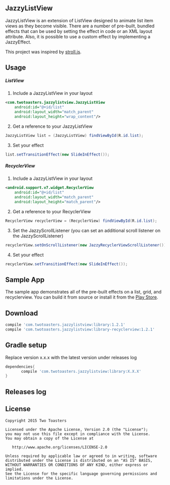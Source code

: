 JazzyListView
-------------

JazzyListView is an extension of ListView designed to animate list item views as
they become visible. There are a number of pre-built, bundled effects that can be used
by setting the effect in code or an XML layout attribute. Also, it is possible to use a
custom effect by implementing a JazzyEffect.

This project was inspired by [stroll.js](http://lab.hakim.se/scroll-effects).

Usage
-----

##### ListView

1) Include a JazzyListView in your layout

```xml
<com.twotoasters.jazzylistview.JazzyListView
    android:id="@+id/list"
    android:layout_width="match_parent"
    android:layout_height="wrap_content"/>
```

2) Get a reference to your JazzyListView

```java
JazzyListView list = (JazzyListView) findViewById(R.id.list);
```

3) Set your effect

```java
list.setTransitionEffect(new SlideInEffect());
```

##### RecyclerView

1) Include a JazzyListView in your layout

```xml
<android.support.v7.widget.RecyclerView
    android:id="@+id/list"
    android:layout_width="match_parent"
    android:layout_height="match_parent"/>
```

2) Get a reference to your RecyclerView

```java
RecyclerView recyclerView = (RecyclerView) findViewById(R.id.list);
```

3) Set the JazzyScrollListener (you can set an additional scroll listener on the JazzyScrollListener)

```java
recyclerView.setOnScrollListener(new JazzyRecyclerViewScrollListener());
```

4) Set your effect

```java
recyclerView.setTransitionEffect(new SlideInEffect());
```

Sample App
----------

The sample app demonstrates all of the pre-built effects on a list, grid, and recyclerview. You can build it from source or install it from the [Play Store](https://play.google.com/store/apps/details?id=com.twotoasters.jazzylistview.sample).

Download
--------

```groovy
compile 'com.twotoasters.jazzylistview:library:1.2.1'
compile 'com.twotoasters.jazzylistview:library-recyclerview:1.2.1'
```
Gradle setup
-------
Replace version x.x.x with the latest version under releases log
```gradle
dependencies{
       compile 'com.twotoasters.jazzylistview:library:X.X.X'
}
```



Releases log
-------






License
-------

    Copyright 2015 Two Toasters

    Licensed under the Apache License, Version 2.0 (the "License");
    you may not use this file except in compliance with the License.
    You may obtain a copy of the License at

       http://www.apache.org/licenses/LICENSE-2.0

    Unless required by applicable law or agreed to in writing, software
    distributed under the License is distributed on an "AS IS" BASIS,
    WITHOUT WARRANTIES OR CONDITIONS OF ANY KIND, either express or implied.
    See the License for the specific language governing permissions and
    limitations under the License.

